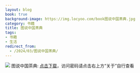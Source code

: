 ```yaml
---
layout: blog
book: true
background-image: https://img.locyoo.com/book图说中国茶典.jpg
category: 书籍
title: 图说中国茶典
tags:
- 书籍
- 生活
redirect_from:
  - /2024/03/图说中国茶典/
---
```

![](https://img.locyoo.com/book图说中国茶典.jpg)
图说中国茶典: <a name = "ref1" href="https://url18.ctfile.com/f/50983618-1049275975-019a60?p=3619">点击下载</a>，访问密码请点击右上方“关于”自行查看